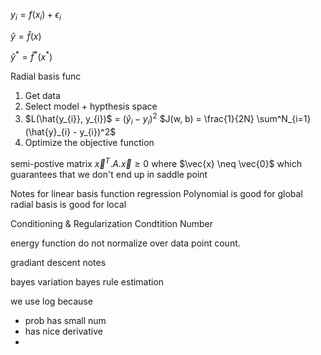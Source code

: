 $y_{i} = f(x_i) + \epsilon_{i}$

$\hat{y} = \hat{f}(x)$

$\hat{y}^* = \hat{f}^*(x^*)$


Radial basis func

1. Get data
2. Select model + hypthesis space
3. $L(\hat{y_{i}}, y_{i})$ = $(\hat{y}_{i} - y_{i})^2$
   $J(w, b) = \frac{1}{2N} \sum^N_{i=1} (\hat{y}_{i} - y_{i})^2$
4. Optimize the objective function

semi-postive matrix
$\vec{x}^T.A.\vec{x} \geq 0$ where $\vec{x} \neq \vec{0}$
which guarantees that we don't end up in saddle point


Notes for linear basis function regression
Polynomial is good for global
radial basis is good for local

Conditioning & Regularization
Condtition Number


energy function do not normalize over data point count.

gradiant descent notes

bayes variation
bayes rule
estimation

we use log because
- prob has small num
- has nice derivative
- 
